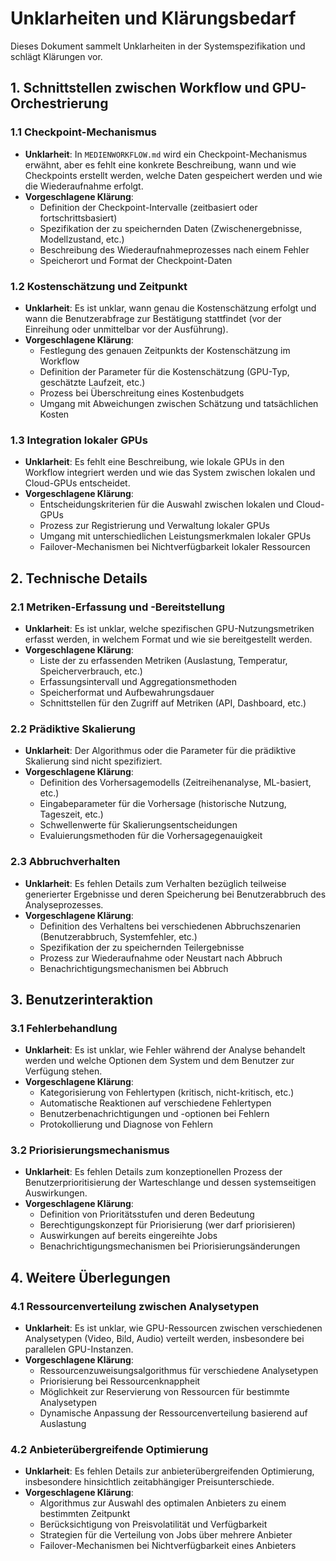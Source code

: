 # Unklarheiten und Klärungsbedarf

Dieses Dokument sammelt Unklarheiten in der Systemspezifikation und schlägt Klärungen vor.

## 1. Schnittstellen zwischen Workflow und GPU-Orchestrierung

### 1.1 Checkpoint-Mechanismus
- **Unklarheit**: In `MEDIENWORKFLOW.md` wird ein Checkpoint-Mechanismus erwähnt, aber es fehlt eine konkrete Beschreibung, wann und wie Checkpoints erstellt werden, welche Daten gespeichert werden und wie die Wiederaufnahme erfolgt.
- **Vorgeschlagene Klärung**: 
  - Definition der Checkpoint-Intervalle (zeitbasiert oder fortschrittsbasiert)
  - Spezifikation der zu speichernden Daten (Zwischenergebnisse, Modellzustand, etc.)
  - Beschreibung des Wiederaufnahmeprozesses nach einem Fehler
  - Speicherort und Format der Checkpoint-Daten

### 1.2 Kostenschätzung und Zeitpunkt
- **Unklarheit**: Es ist unklar, wann genau die Kostenschätzung erfolgt und wann die Benutzerabfrage zur Bestätigung stattfindet (vor der Einreihung oder unmittelbar vor der Ausführung).
- **Vorgeschlagene Klärung**:
  - Festlegung des genauen Zeitpunkts der Kostenschätzung im Workflow
  - Definition der Parameter für die Kostenschätzung (GPU-Typ, geschätzte Laufzeit, etc.)
  - Prozess bei Überschreitung eines Kostenbudgets
  - Umgang mit Abweichungen zwischen Schätzung und tatsächlichen Kosten

### 1.3 Integration lokaler GPUs
- **Unklarheit**: Es fehlt eine Beschreibung, wie lokale GPUs in den Workflow integriert werden und wie das System zwischen lokalen und Cloud-GPUs entscheidet.
- **Vorgeschlagene Klärung**:
  - Entscheidungskriterien für die Auswahl zwischen lokalen und Cloud-GPUs
  - Prozess zur Registrierung und Verwaltung lokaler GPUs
  - Umgang mit unterschiedlichen Leistungsmerkmalen lokaler GPUs
  - Failover-Mechanismen bei Nichtverfügbarkeit lokaler Ressourcen

## 2. Technische Details

### 2.1 Metriken-Erfassung und -Bereitstellung
- **Unklarheit**: Es ist unklar, welche spezifischen GPU-Nutzungsmetriken erfasst werden, in welchem Format und wie sie bereitgestellt werden.
- **Vorgeschlagene Klärung**:
  - Liste der zu erfassenden Metriken (Auslastung, Temperatur, Speicherverbrauch, etc.)
  - Erfassungsintervall und Aggregationsmethoden
  - Speicherformat und Aufbewahrungsdauer
  - Schnittstellen für den Zugriff auf Metriken (API, Dashboard, etc.)

### 2.2 Prädiktive Skalierung
- **Unklarheit**: Der Algorithmus oder die Parameter für die prädiktive Skalierung sind nicht spezifiziert.
- **Vorgeschlagene Klärung**:
  - Definition des Vorhersagemodells (Zeitreihenanalyse, ML-basiert, etc.)
  - Eingabeparameter für die Vorhersage (historische Nutzung, Tageszeit, etc.)
  - Schwellenwerte für Skalierungsentscheidungen
  - Evaluierungsmethoden für die Vorhersagegenauigkeit

### 2.3 Abbruchverhalten
- **Unklarheit**: Es fehlen Details zum Verhalten bezüglich teilweise generierter Ergebnisse und deren Speicherung bei Benutzerabbruch des Analyseprozesses.
- **Vorgeschlagene Klärung**:
  - Definition des Verhaltens bei verschiedenen Abbruchszenarien (Benutzerabbruch, Systemfehler, etc.)
  - Spezifikation der zu speichernden Teilergebnisse
  - Prozess zur Wiederaufnahme oder Neustart nach Abbruch
  - Benachrichtigungsmechanismen bei Abbruch

## 3. Benutzerinteraktion

### 3.1 Fehlerbehandlung
- **Unklarheit**: Es ist unklar, wie Fehler während der Analyse behandelt werden und welche Optionen dem System und dem Benutzer zur Verfügung stehen.
- **Vorgeschlagene Klärung**:
  - Kategorisierung von Fehlertypen (kritisch, nicht-kritisch, etc.)
  - Automatische Reaktionen auf verschiedene Fehlertypen
  - Benutzerbenachrichtigungen und -optionen bei Fehlern
  - Protokollierung und Diagnose von Fehlern

### 3.2 Priorisierungsmechanismus
- **Unklarheit**: Es fehlen Details zum konzeptionellen Prozess der Benutzerprioritisierung der Warteschlange und dessen systemseitigen Auswirkungen.
- **Vorgeschlagene Klärung**:
  - Definition von Prioritätsstufen und deren Bedeutung
  - Berechtigungskonzept für Priorisierung (wer darf priorisieren)
  - Auswirkungen auf bereits eingereihte Jobs
  - Benachrichtigungsmechanismen bei Priorisierungsänderungen

## 4. Weitere Überlegungen

### 4.1 Ressourcenverteilung zwischen Analysetypen
- **Unklarheit**: Es ist unklar, wie GPU-Ressourcen zwischen verschiedenen Analysetypen (Video, Bild, Audio) verteilt werden, insbesondere bei parallelen GPU-Instanzen.
- **Vorgeschlagene Klärung**:
  - Ressourcenzuweisungsalgorithmus für verschiedene Analysetypen
  - Priorisierung bei Ressourcenknappheit
  - Möglichkeit zur Reservierung von Ressourcen für bestimmte Analysetypen
  - Dynamische Anpassung der Ressourcenverteilung basierend auf Auslastung

### 4.2 Anbieterübergreifende Optimierung
- **Unklarheit**: Es fehlen Details zur anbieterübergreifenden Optimierung, insbesondere hinsichtlich zeitabhängiger Preisunterschiede.
- **Vorgeschlagene Klärung**:
  - Algorithmus zur Auswahl des optimalen Anbieters zu einem bestimmten Zeitpunkt
  - Berücksichtigung von Preisvolatilität und Verfügbarkeit
  - Strategien für die Verteilung von Jobs über mehrere Anbieter
  - Failover-Mechanismen bei Nichtverfügbarkeit eines Anbieters